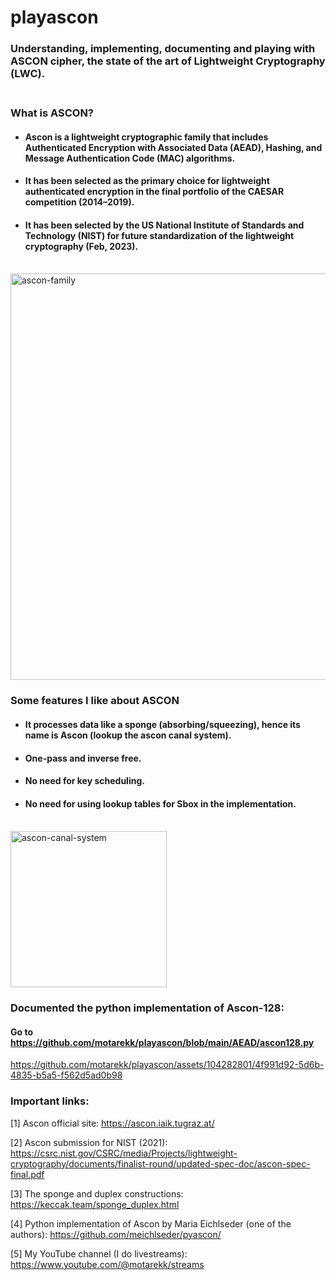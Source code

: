 # playascon
### Understanding, implementing, documenting and playing with ASCON cipher, the state of the art of Lightweight Cryptography (LWC).<br><br>

### What is ASCON?
* ####  Ascon is a lightweight cryptographic family that includes Authenticated Encryption with Associated Data (AEAD), Hashing, and Message Authentication Code (MAC) algorithms.
* #### It has been selected as the primary choice for lightweight authenticated encryption in the final portfolio of the CAESAR competition (2014–2019).
* #### It has been selected by the US National Institute of Standards and Technology (NIST) for future standardization of the lightweight cryptography (Feb, 2023).<br><br>


<img width="650" alt="ascon-family" src="https://github.com/motarekk/playascon/assets/104282801/0b0cf288-fd7c-4f14-9369-356168141dde">


### Some features I like about ASCON
* #### It processes data like a sponge (absorbing/squeezing), hence its name is Ascon (lookup the ascon canal system). 
* #### One-pass and inverse free.
* #### No need for key scheduling.
* #### No need for using lookup tables for Sbox in the implementation.<br><br>
<img width="250" alt="ascon-canal-system" src="https://github.com/motarekk/playascon/assets/104282801/c11047eb-f4de-44e1-b5ae-2392a4fe7c2a"><br>

### Documented the python implementation of Ascon-128:
#### Go to https://github.com/motarekk/playascon/blob/main/AEAD/ascon128.py



https://github.com/motarekk/playascon/assets/104282801/4f991d92-5d6b-4835-b5a5-f562d5ad0b98



### Important links:
[1] Ascon official site:
https://ascon.iaik.tugraz.at/

[2] Ascon submission for NIST (2021):
https://csrc.nist.gov/CSRC/media/Projects/lightweight-cryptography/documents/finalist-round/updated-spec-doc/ascon-spec-final.pdf

[3] The sponge and duplex constructions:
https://keccak.team/sponge_duplex.html

[4] Python implementation of Ascon by Maria Eichlseder (one of the authors):
https://github.com/meichlseder/pyascon/

[5] My YouTube channel (I do livestreams):
https://www.youtube.com/@motarekk/streams
